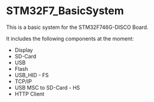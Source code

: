 # STM32F7_BasicSystem

This is a basic system for the STM32F746G-DISCO Board.

It includes the following components at the moment:

- Display 
- SD-Card
- USB
- Flash
- USB_HID - FS
- TCP/IP
- USB MSC to SD-Card - HS
- HTTP Client

